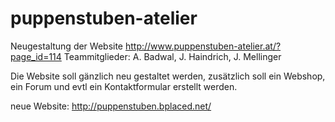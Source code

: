 # puppenstuben-atelier
Neugestaltung der Website http://www.puppenstuben-atelier.at/?page_id=114
Teammitglieder: A. Badwal, J. Haindrich, J. Mellinger

Die Website soll gänzlich neu gestaltet werden, zusätzlich soll ein Webshop, ein Forum und evtl ein Kontaktformular erstellt werden.


neue Website:  http://puppenstuben.bplaced.net/

